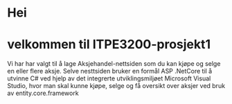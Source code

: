 # Hei 

# velkommen til ITPE3200-prosjekt1 

Vi har har valgt til å lage Aksjehandel-nettsiden som du kan kjøpe og selge en eller flere aksje.
Selve nesttsiden bruker en formål ASP .NetCore til å utvinne C# ved hjelp av det 
integrerte utviklingsmiljøet Microsoft Visual Studio, hvor man skal kunne kjøpe, 
selge og få oversikt over aksjer ved bruk av entity.core.framework





